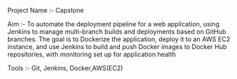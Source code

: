 Project Name :- Capstone

Aim :- To automate the deployment pipeline for a web application, using Jenkins to manage multi-branch builds 
and deployments based on GitHub branches. The goal is to Dockerize the application, deploy it to an AWS EC2 instance, 
and use Jenkins to build and push Docker images to Docker Hub repositories, with monitoring set up for application health

Tools :- Git, Jenkins, Docker,AWS(EC2)
